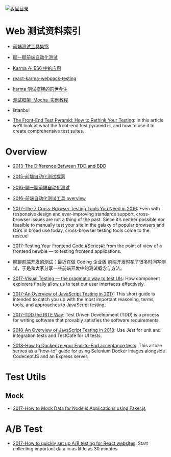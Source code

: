 [![返回目录](https://user-images.githubusercontent.com/5803001/38079637-ff0abcf0-3371-11e8-9b76-ad651620afc7.jpg)](https://github.com/wxyyxc1992/Awesome-Links)

# Web 测试资料索引

* [前端测试工具集锦](http://qaseven.github.io/2016/05/24/front-end-tools/)

* [聊一聊前端自动化测试](https://github.com/tmallfe/tmallfe.github.io/issues/37)

* [Karma 在 ES6 中的应用](http://busypeoples.github.io/post/testing-workflow-with-es6/)

* [react-karma-webpack-testing](https://github.com/justinwoo/react-karma-webpack-testing/)

* [karma 测试框架的前世今生](http://taobaofed.org/blog/2016/01/08/karma-origin/)

* [测试框架  Mocha  实例教程](http://www.ruanyifeng.com/blog/2015/12/a-mocha-tutorial-of-examples.html)
* istanbul

* [The Front-End Test Pyramid: How to Rethink Your Testing](https://parg.co/UEW): In this article we’ll look at what the front-end test pyramid is, and how to use it to create comprehensive test suites.

# Overview

* [2013-The Difference Between TDD and BDD](http://joshldavis.com/2013/05/27/difference-between-tdd-and-bdd/)

* [2015-前端自动化测试探索](http://fex.baidu.com/blog/2015/07/front-end-test/)

- [2016-聊一聊前端自动化测试](https://segmentfault.com/a/1190000004558796)

- [2016-前端自动化测试工具 overview](http://imweb.io/topic/56895ae54c44bcc56092e40a)

- [2017-The 7 Cross-Browser Testing Tools You Need in 2016](https://www.sitepoint.com/the-7-cross-browser-testing-tools-you-need-in-2016/): Even with responsive design and ever-improving standards support, cross-browser issues are not a thing of the past. Since it’s neither possible nor feasible to manually test your site in the galaxy of popular browsers and OS’s in broad use today, cross-browser testing tools come to the rescue!

- [2017-Testing Your Frontend Code #Series#](http://6me.us/kNdfrD): from the point of view of a frontend newbie — to testing frontend applications.

* [聊聊前端开发的测试](https://blog.coding.net/blog/frontend-testing)：最近在做 Coding 企业版 前端开发时花了很多时间写测试，于是和大家分享一些前端开发中的测试概念与方法。

* [2017-Visual Testing — the pragmatic way to test UIs](https://blog.hichroma.com/visual-testing-the-pragmatic-way-to-test-uis-18c8da617ecf): How component explorers finally allow us to test our user interfaces effectively.

* [2017-An Overview of JavaScript Testing in 2017](https://parg.co/bf3): This short guide is intended to catch you up with the most important reasoning, terms, tools, and approaches to JavaScript testing.

* [2017-TDD the RITE Way](https://medium.com/javascript-scene/tdd-the-rite-way-53c9b46f45e3): Test Driven Development (TDD) is a process for writing software that provably satisfies the software requirements.

* [2018-An Overview of JavaScript Testing in 2018](https://parg.co/U14): Use Jest for unit and integration tests and TestCafe for UI tests.

- [2018-How to Dockerize your End-to-End acceptance tests](https://medium.freecodecamp.org/how-to-dockerize-your-end-to-end-acceptance-tests-dbb593acb8e0): This article serves as a “how-to” guide for using Selenium Docker images alongside CodeceptJS and an Express server.

# Test Utils

## Mock

* [2017-How to Mock Data for Node.js Applications using Faker.js](https://hackernoon.com/how-to-mock-data-for-node-js-applications-using-faker-js-b1f4c0e78102)

# A/B Test

* [2017-How to quickly set up A/B testing for React websites](https://parg.co/bvk): Start collecting important data in as little as 30 minutes
